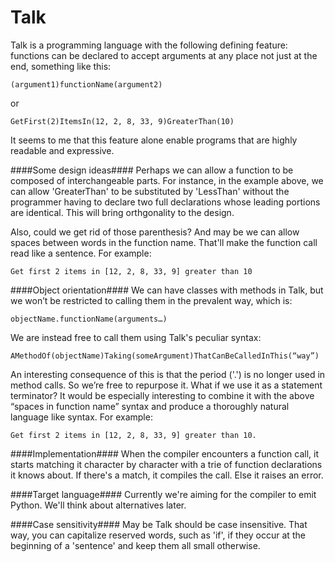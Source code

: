 Talk
====

Talk is a programming language with the following defining feature: functions can be declared to accept arguments at any place not just at the end, something like this:

    (argument1)functionName(argument2)
or

    GetFirst(2)ItemsIn(12, 2, 8, 33, 9)GreaterThan(10)
 
It seems to me that this feature alone enable programs that are highly readable and expressive.
 
####Some design ideas####
Perhaps we can allow a function to be composed of interchangeable parts. For instance, in the example above, we can allow 'GreaterThan' to be substituted by 'LessThan' without the programmer having to declare two full declarations whose leading portions are identical. This will bring orthgonality to the design.

Also, could we get rid of those parenthesis? And may be we can allow spaces between words in the function name. That'll make the function call read like a sentence. For example:

    Get first 2 items in [12, 2, 8, 33, 9] greater than 10
 
####Object orientation####
We can have classes with methods in Talk, but we won’t be restricted to calling them in the prevalent way, which is:
    
    objectName.functionName(arguments…)
    
We are instead free to call them using Talk's peculiar syntax:
    
    AMethodOf(objectName)Taking(someArgument)ThatCanBeCalledInThis(“way”)
 
An interesting consequence of this is that the period ('.') is no longer used in method calls. So we’re free to repurpose it. What if we use it as a statement terminator? It would be especially interesting to combine it with the above “spaces in function name” syntax and produce a thoroughly natural language like syntax. For example:


    Get first 2 items in [12, 2, 8, 33, 9] greater than 10.
 
####Implementation####
When the compiler encounters a function call, it starts matching it character by character with a trie of function declarations it knows about. If there's a match, it compiles the call. Else it raises an error.

####Target language####
Currently we're aiming for the compiler to emit Python. We'll think about alternatives later.

####Case sensitivity####
May be Talk should be case insensitive. That way, you can capitalize reserved words, such as 'if', if they occur at the beginning of a 'sentence' and keep them all small otherwise.
